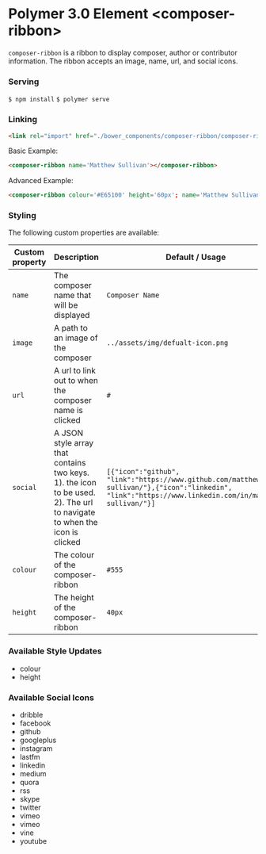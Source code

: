 # Polymer 3.0 Element \<composer-ribbon\>

`composer-ribbon` is a ribbon to display composer, author or contributor information. The ribbon accepts an image, name, url, and social icons.

### Serving

`$ npm install`
`$ polymer serve`

### Linking
```html
<link rel="import" href="./bower_components/composer-ribbon/composer-ribbon.html">
```

Basic Example:

```html
<composer-ribbon name='Matthew Sullivan'></composer-ribbon>
```

Advanced Example:

```html
<composer-ribbon colour='#E65100' height='60px'; name='Matthew Sullivan' image='https://tinyurl.com/yczquxhc' url="https://www.matthewsullivan.media/" social='[{"icon":"github", "link":"https://www.github.com/matthew-sullivan/"},{"icon":"linkedin", "link":"https://www.linkedin.com/in/matthew-sullivan/"}]'></composer-ribbon>
```

### Styling

The following custom properties are available:

| Custom property | Description | Default / Usage |
| --- | --- | --- |
| `name` | The composer name that will be displayed | `Composer Name` |
| `image` | A path to an image of the composer | `../assets/img/defualt-icon.png` |
| `url` | A url to link out to when the composer name is clicked | `#` |
| `social` | A JSON style array that contains two keys. 1). the icon to be used. 2). The url to navigate to when the icon is clicked | `[{"icon":"github", "link":"https://www.github.com/matthew-sullivan/"},{"icon":"linkedin", "link":"https://www.linkedin.com/in/matthew-sullivan/"}]` |
| `colour` | The colour of the composer-ribbon | `#555` |
| `height` | The height of the composer-ribbon | `40px` |

### Available Style Updates
- colour
- height

### Available Social Icons
- dribble
- facebook
- github
- googleplus
- instagram
- lastfm
- linkedin
- medium
- quora
- rss
- skype
- twitter
- vimeo
- vimeo
- vine
- youtube
